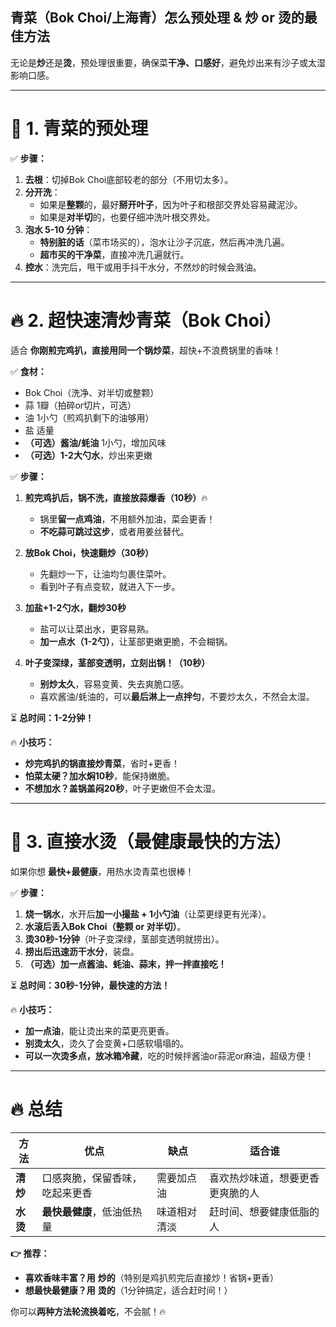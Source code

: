 ## **青菜（Bok Choi/上海青）怎么预处理 & 炒 or 烫的最佳方法**
无论是**炒**还是**烫**，预处理很重要，确保菜**干净、口感好**，避免炒出来有沙子或太湿影响口感。  

---

# **📌 1. 青菜的预处理**
✅ **步骤：**
1. **去根**：切掉Bok Choi底部较老的部分（不用切太多）。
2. **分开洗**：
   - 如果是**整颗**的，最好**掰开叶子**，因为叶子和根部交界处容易藏泥沙。  
   - 如果是**对半切**的，也要仔细冲洗叶根交界处。  
3. **泡水 5-10 分钟**：
   - **特别脏的话**（菜市场买的），泡水让沙子沉底，然后再冲洗几遍。  
   - **超市买的干净菜**，直接冲洗几遍就行。  
4. **控水**：洗完后，甩干或用手抖干水分，不然炒的时候会溅油。  

---

# **🔥 2. 超快速清炒青菜（Bok Choi）**
适合 **你刚煎完鸡扒，直接用同一个锅炒菜**，超快+不浪费锅里的香味！

✅ **食材：**
- Bok Choi（洗净、对半切或整颗）
- 蒜 1瓣（拍碎or切片，可选）
- 油 1小勺（煎鸡扒剩下的油够用）
- 盐 适量
- **（可选）酱油/蚝油** 1小勺，增加风味
- **（可选）1-2大勺水**，炒出来更嫩

✅ **步骤：**
1. **煎完鸡扒后，锅不洗，直接放蒜爆香（10秒）**🔥
   - 锅里**留一点鸡油**，不用额外加油，菜会更香！  
   - **不吃蒜可跳过这步**，或者用姜丝替代。  

2. **放Bok Choi，快速翻炒（30秒）**  
   - 先翻炒一下，让油均匀裹住菜叶。  
   - 看到叶子有点变软，就进入下一步。  

3. **加盐+1-2勺水，翻炒30秒**  
   - 盐可以让菜出水，更容易熟。  
   - **加一点水（1-2勺）**，让茎部更嫩更脆，不会糊锅。  

4. **叶子变深绿，茎部变透明，立刻出锅！（10秒）**  
   - **别炒太久**，容易变黄、失去爽脆口感。  
   - 喜欢酱油/蚝油的，可以**最后淋上一点拌匀**，不要炒太久，不然会太湿。  

⏳ **总时间：1-2分钟！**  

🔥 **小技巧：**
- **炒完鸡扒的锅直接炒青菜**，省时+更香！  
- **怕菜太硬？加水焖10秒**，能保持嫩脆。  
- **不想加水？盖锅盖闷20秒**，叶子更嫩但不会太湿。  

---

# **🌊 3. 直接水烫（最健康最快的方法）**
如果你想 **最快+最健康**，用热水烫青菜也很棒！  

✅ **步骤：**
1. **烧一锅水**，水开后**加一小撮盐 + 1小勺油**（让菜更绿更有光泽）。
2. **水滚后丢入Bok Choi（整颗 or 对半切）**。  
3. **烫30秒-1分钟**（叶子变深绿，茎部变透明就捞出）。
4. **捞出后迅速沥干水分**，装盘。  
5. **（可选）加一点酱油、蚝油、蒜末，拌一拌直接吃！**  

⏳ **总时间：30秒-1分钟，最快速的方法！**  

🔥 **小技巧：**
- **加一点油**，能让烫出来的菜更亮更香。  
- **别烫太久**，烫久了会变黄+口感软塌塌的。  
- **可以一次烫多点，放冰箱冷藏**，吃的时候拌酱油or蒜泥or麻油，超级方便！  

---

# **🔥 总结**
| 方法 | **优点** | **缺点** | **适合谁** |
|------|--------|---------|----------|
| **清炒** | 口感爽脆，保留香味，吃起来更香 | 需要加点油 | 喜欢热炒味道，想要更香更爽脆的人 |
| **水烫** | **最快最健康**，低油低热量 | 味道相对清淡 | 赶时间、想要健康低脂的人 |

**👉 推荐：**  
- **喜欢香味丰富？用** **炒的**（特别是鸡扒煎完后直接炒！省锅+更香）  
- **想最快最健康？用** **烫的**（1分钟搞定，适合赶时间！）  

你可以**两种方法轮流换着吃**，不会腻！🔥